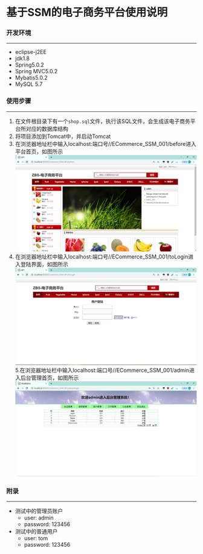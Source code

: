 # 基于SSM的电子商务平台使用说明
### 开发环境
---
- eclipse-j2EE
- jdk1.8
- Spring5.0.2
- Spring MVC5.0.2
- Mybatis5.0.2
- MySQL 5.7

### 使用步骤
---
1. 在文件根目录下有一个`shop.sql`文件，执行该SQL文件，会生成该电子商务平台所对应的数据库结构
2. 将项目添加到Tomcat中，并启动Tomcat
3. 在浏览器地址栏中输入localhost:端口号//ECommerce_SSM_001/before进入平台首页，如图所示
![](https://github.com/zbs02355/ECommerce_SSM_001/blob/master/description/p1.JPG)
4. 在浏览器地址栏中输入localhost:端口号//ECommerce_SSM_001/toLogin进入登陆界面，如图所示
![](https://github.com/zbs02355/ECommerce_SSM_001/blob/master/description/p2.JPG)
5.在浏览器地址栏中输入localhost:端口号//ECommerce_SSM_001/admin进入后台管理首页，如图所示
![](https://github.com/zbs02355/ECommerce_SSM_001/blob/master/description/p3.JPG)

### 附录
---
- 测试中的管理员账户
   - user: admin
   - password: 123456
- 测试中的普通用户
   - user: tom
   - password: 123456
